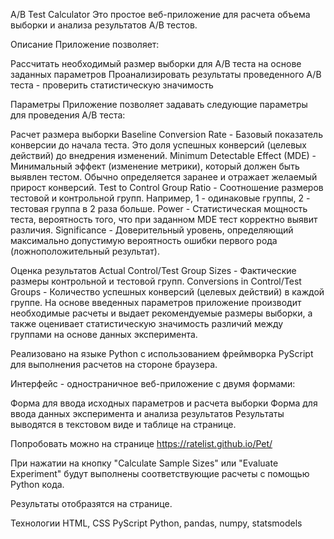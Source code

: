 A/B Test Calculator
Это простое веб-приложение для расчета объема выборки и анализа результатов A/B тестов.

Описание
Приложение позволяет:

Рассчитать необходимый размер выборки для A/B теста на основе заданных параметров
Проанализировать результаты проведенного A/B теста - проверить статистическую значимость

Параметры
Приложение позволяет задавать следующие параметры для проведения A/B теста:

Расчет размера выборки
Baseline Conversion Rate - Базовый показатель конверсии до начала теста. Это доля успешных конверсий (целевых действий) до внедрения изменений.
Minimum Detectable Effect (MDE) - Минимальный эффект (изменение метрики), который должен быть выявлен тестом. Обычно определяется заранее и отражает желаемый прирост конверсий.
Test to Control Group Ratio - Соотношение размеров тестовой и контрольной групп. Например, 1 - одинаковые группы, 2 - тестовая группа в 2 раза больше.
Power - Статистическая мощность теста, вероятность того, что при заданном MDE тест корректно выявит различия.
Significance - Доверительный уровень, определяющий максимально допустимую вероятность ошибки первого рода (ложноположительный результат).

Оценка результатов
Actual Control/Test Group Sizes - Фактические размеры контрольной и тестовой групп.
Conversions in Control/Test Groups - Количество успешных конверсий (целевых действий) в каждой группе.
На основе введенных параметров приложение производит необходимые расчеты и выдает рекомендуемые размеры выборки, а также оценивает статистическую значимость различий между группами на основе данных эксперимента.



Реализовано на языке Python с использованием фреймворка PyScript для выполнения расчетов на стороне браузера.

Интерфейс - одностраничное веб-приложение с двумя формами:

Форма для ввода исходных параметров и расчета выборки
Форма для ввода данных эксперимента и анализа результатов
Результаты выводятся в текстовом виде и таблице на странице.

Попробовать можно на странице
https://ratelist.github.io/Pet/

При нажатии на кнопку "Calculate Sample Sizes" или "Evaluate Experiment" будут выполнены соответствующие расчеты с помощью Python кода.

Результаты отобразятся на странице.

Технологии
HTML, CSS
PyScript
Python, pandas, numpy, statsmodels

